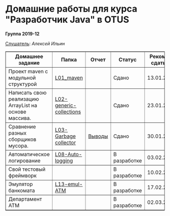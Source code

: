 <head>

</head>
<H1>Домашние работы для курса "Разработчик Java" в OTUS</H1>
<H8><b>Группа 2019-12</b></H8>

<u>Слушатель</u>:  <i>Алексей Ильин</i>
<table border="1">
   <tr>
    <th>Домашнее задание</th>
    <th>Папка</th>
    <th>Отчет</th>
    <th>Статус</th>
    <th>Реком. сдать</th>
   </tr>
  <tr>
    <td align="left">Проект maven с модульной структурой</td>
    <td align="left"><a href="https://github.com/AlekseyIlyin/2019-12-otus-java-ilyin/tree/hw01-maven/L01-maven">L01_maven</a></td>
    <td></td>
    <td>Сдано</td>
    <td>13.01.20</td>
  </tr>
  <tr>
    <td align="left">Написать свою реализацию ArrayList на основе массива.</td>
    <td align="left"><a href="https://github.com/AlekseyIlyin/2019-12-otus-java-ilyin/tree/hw06_emulATM/L02-generic-collections">L02-generic-collections</a></td>
    <td></td>
    <td>Сдано</td>
    <td>23.01.20</td>
  </tr>
  <tr>
    <td align="left">Сравнение разных сборщиков мусора.</td>
    <td align="left"><a href="https://github.com/AlekseyIlyin/2019-12-otus-java-ilyin/tree/hw03-Oracle-GC/L06-gc/src/main/java/ru/otus/l04/bench">L03-Garbage collector</a></td>
    <td><a href="https://github.com/AlekseyIlyin/2019-12-otus-java-ilyin/blob/hw03-Oracle-GC/L06-gc/%D0%A1onclusions.md">Выводы</a></td>
    <td>Сдано</td>
    <td>30.01.20</td>
  </tr>
  <tr>
    <td align="left">Автоматическое логирование</td>
    <td align="left"><a href="https://github.com/AlekseyIlyin/2019-12-otus-java-ilyin/tree/hw04-AutoLog/L08-AutoLog">L08-Auto-logging</a></td>
    <td></td>
    <td>В разработке</td>
    <td>03.02.20</td>
  </tr>
  <tr>
    <td align="left">Свой тестовый фреймворк</td>
    <td align="left"><a href=""></a></td>
    <td></td>
    <td>В разработке</td>
    <td>10.02.20</td>
  </tr>
  <tr>
    <td align="left">Эмулятор банкомата</td>
    <td align="left"><a href="https://github.com/AlekseyIlyin/2019-12-otus-java-ilyin/tree/hw06_emulATM/L13-emul-ATM">L13-emul-ATM</a></td>
    <td></td>
    <td>В разработке</td>
    <td>17.02.20</td>
  </tr>
  <tr>
    <td align="left">Департамент ATM</td>
    <td align="left"><a href=""></a></td>
    <td></td>
    <td>В разработке</td>
    <td>02.03.20</td>
  </tr>   
</table>
